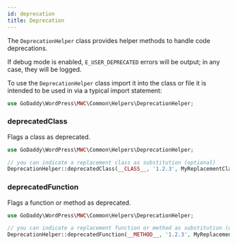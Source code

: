 ```yaml
---
id: deprecation
title: Deprecation
---
```


The `DeprecationHelper` class provides helper methods to handle code deprecations.

If debug mode is enabled, `E_USER_DEPRECATED` errors will be output; in any case, they will be logged. 

To use the `DeprecationHelper` class import it into the class or file it is intended to be used in via a typical import statement:

```php
use GoDaddy\WordPress\MWC\Common\Helpers\DeprecationHelper;
```

### deprecatedClass

Flags a class as deprecated. 

```php
use GoDaddy\WordPress\MWC\Common\Helpers\DeprecationHelper;

// you can indicate a replacement class as substitution (optional)
DeprecationHelper::deprecatedClass(__CLASS__, '1.2.3', MyReplacementClass::class);
```

### deprecatedFunction

Flags a function or method as deprecated.

```php
use GoDaddy\WordPress\MWC\Common\Helpers\DeprecationHelper;

// you can indicate a replacement function or method as substitution (optional)
DeprecationHelper::deprecatedFunction(__METHOD__, '1.2.3', MyReplacementClass::class.'::method()');
```